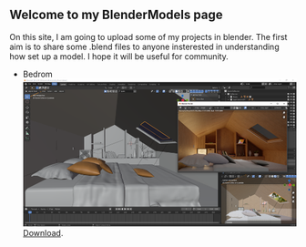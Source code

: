 ## Welcome to my BlenderModels page
On this site, I am going to upload some of my projects in blender. The first aim is to share some .blend files to anyone insterested in understanding how set up a model. I hope it will be useful for community.
* Bedrom
![](./img/RenderBedroom.PNG)
[Download](./blends/tinyRoom.blend).
